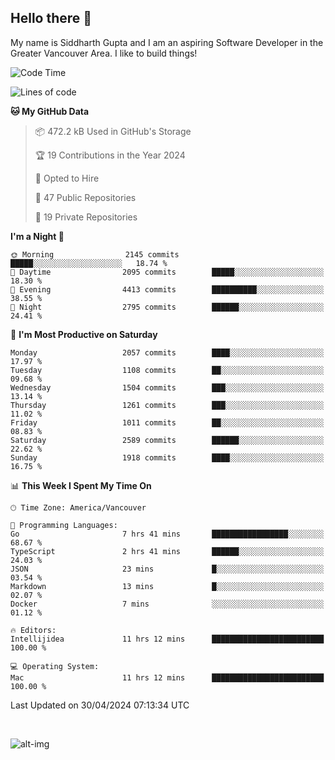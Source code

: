 ## Hello there :wave:

My name is Siddharth Gupta and I am an aspiring Software Developer in the Greater Vancouver Area. I like to build things!

<!-- ![gif](https://github.com/siddg97/siddg97/blob/master/dino.gif) -->

<!--START_SECTION:waka-->
![Code Time](http://img.shields.io/badge/Code%20Time-1%2C939%20hrs%2038%20mins-blue)

![Lines of code](https://img.shields.io/badge/From%20Hello%20World%20I%27ve%20Written-18.1%20million%20lines%20of%20code-blue)

**🐱 My GitHub Data** 

> 📦 472.2 kB Used in GitHub's Storage 
 > 
> 🏆 19 Contributions in the Year 2024
 > 
> 💼 Opted to Hire
 > 
> 📜 47 Public Repositories 
 > 
> 🔑 19 Private Repositories 
 > 
**I'm a Night 🦉** 

```text
🌞 Morning                2145 commits        █████░░░░░░░░░░░░░░░░░░░░   18.74 % 
🌆 Daytime                2095 commits        █████░░░░░░░░░░░░░░░░░░░░   18.30 % 
🌃 Evening                4413 commits        ██████████░░░░░░░░░░░░░░░   38.55 % 
🌙 Night                  2795 commits        ██████░░░░░░░░░░░░░░░░░░░   24.41 % 
```
📅 **I'm Most Productive on Saturday** 

```text
Monday                   2057 commits        ████░░░░░░░░░░░░░░░░░░░░░   17.97 % 
Tuesday                  1108 commits        ██░░░░░░░░░░░░░░░░░░░░░░░   09.68 % 
Wednesday                1504 commits        ███░░░░░░░░░░░░░░░░░░░░░░   13.14 % 
Thursday                 1261 commits        ███░░░░░░░░░░░░░░░░░░░░░░   11.02 % 
Friday                   1011 commits        ██░░░░░░░░░░░░░░░░░░░░░░░   08.83 % 
Saturday                 2589 commits        ██████░░░░░░░░░░░░░░░░░░░   22.62 % 
Sunday                   1918 commits        ████░░░░░░░░░░░░░░░░░░░░░   16.75 % 
```


📊 **This Week I Spent My Time On** 

```text
🕑︎ Time Zone: America/Vancouver

💬 Programming Languages: 
Go                       7 hrs 41 mins       █████████████████░░░░░░░░   68.67 % 
TypeScript               2 hrs 41 mins       ██████░░░░░░░░░░░░░░░░░░░   24.03 % 
JSON                     23 mins             █░░░░░░░░░░░░░░░░░░░░░░░░   03.54 % 
Markdown                 13 mins             █░░░░░░░░░░░░░░░░░░░░░░░░   02.07 % 
Docker                   7 mins              ░░░░░░░░░░░░░░░░░░░░░░░░░   01.12 % 

🔥 Editors: 
Intellijidea             11 hrs 12 mins      █████████████████████████   100.00 % 

💻 Operating System: 
Mac                      11 hrs 12 mins      █████████████████████████   100.00 % 
```


 Last Updated on 30/04/2024 07:13:34 UTC
<!--END_SECTION:waka-->

<br>

![alt-img](https://github-readme-stats.vercel.app/api?username=siddg97&count_private=true&theme=nightowl&show_icons=true)


